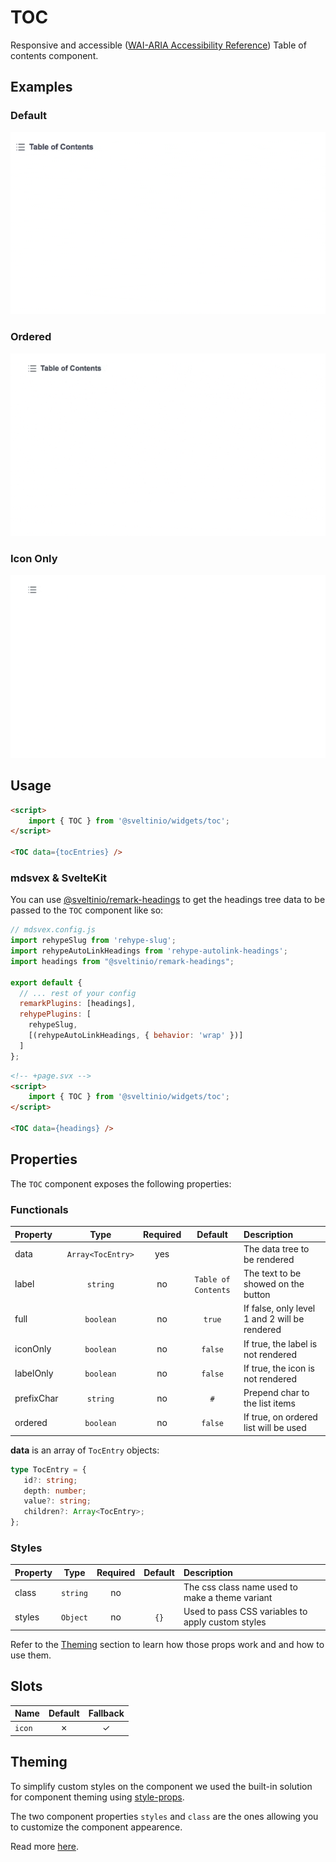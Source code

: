 # TOC

Responsive and accessible ([WAI-ARIA Accessibility Reference]) Table of contents component.

## Examples

### Default

<img src="./assets/images/default.gif" alt="TOC - Default Styles" />

### Ordered

<img src="./assets/images/ordered.gif" alt="TOC - Ordered List" />

### Icon Only

<img src="./assets/images/icon-only.gif" alt="TOC - Icon Only" />

## Usage

```html
<script>
    import { TOC } from '@sveltinio/widgets/toc';
</script>

<TOC data={tocEntries} />
```

### mdsvex & SvelteKit

You can use [@sveltinio/remark-headings](https://github.com/sveltinio/remark-headings) to get the headings tree data to be passed to the `TOC` component like so:

```javascript
// mdsvex.config.js
import rehypeSlug from 'rehype-slug';
import rehypeAutoLinkHeadings from 'rehype-autolink-headings';
import headings from "@sveltinio/remark-headings";

export default {
  // ... rest of your config
  remarkPlugins: [headings],
  rehypePlugins: [
    rehypeSlug,
    [(rehypeAutoLinkHeadings, { behavior: 'wrap' })]
  ]
};
```

```html
<!-- +page.svx -->
<script>
    import { TOC } from '@sveltinio/widgets/toc';
</script>

<TOC data={headings} />
```

## Properties

The `TOC` component exposes the following properties:

### Functionals

| Property   | Type              | Required | Default             | Description                                   |
| :--------- | :---------------: | :------: | :-----------------: | :-------------------------------------------- |
| data       | `Array<TocEntry>` |   yes    |                     | The data tree to be rendered                  |
| label      | `string`          |   no     | `Table of Contents` | The text to be showed on the button           |
| full       | `boolean`         |   no     | `true`              | If false, only level 1 and 2 will be rendered |
| iconOnly   | `boolean`         |   no     | `false`             | If true, the label is not rendered            |
| labelOnly  | `boolean`         |   no     | `false`             | If true, the icon is not rendered             |
| prefixChar | `string`          |   no     | `#`                 | Prepend char to the list items                |
| ordered    | `boolean`         |   no     | `false`             | If true, on ordered list will be used         |

**data** is an array of `TocEntry` objects:

```typescript
type TocEntry = {
   id?: string;
   depth: number;
   value?: string;
   children?: Array<TocEntry>;
};
```

### Styles

| Property   | Type     | Required | Default | Description                                       |
| :--------- | :------: | :------: | :-----: | :------------------------------------------------ |
| class      | `string` |   no     |         | The css class name used to make a theme variant   |
| styles     | `Object` |   no     | `{}`    | Used to pass CSS variables to apply custom styles |

Refer to the [Theming](#theming) section to learn how those props work and and how to use them.

## Slots

| Name   | Default | Fallback |
| :----- | :-----: | :------: |
| `icon` | ✗       |    ✓     |

## Theming

To simplify custom styles on the component we used the built-in solution for component theming using [style-props].

The two component properties `styles` and `class` are the ones allowing you to customize the component appearence.

Read more [here](./THEMING.md).

<!-- Resources -->
[style-props]: https://svelte.dev/docs#template-syntax-component-directives---style-props
[WAI-ARIA Accessibility Reference]: https://www.w3.org/WAI/ARIA/apg/patterns/menubutton/
